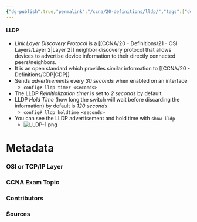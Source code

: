 ```yaml
---
{"dg-publish":true,"permalink":"/ccna/20-definitions/lldp/","tags":["defs_ccna"]}
---
```


#### LLDP
- *Link Layer Discovery Protocol* is a [[CCNA/20 - Definitions/21 - OSI Layers/Layer 2\|Layer 2]] neighbor discovery protocol that allows devices to advertise device information to their directly connected peers/neighbors.
- It is an open standard which provides similar information to [[CCNA/20 - Definitions/CDP\|CDP]]
- Sends *advertisements* every *30 seconds* when enabled on an interface
	- `config# lldp timer <seconds>`
- The LLDP *Reinitialization timer* is set to *2 seconds* by default
- LLDP *Hold Time* (how long the switch will wait before discarding the information) by default is *120 seconds*
	- `config# lldp holdtime <seconds>`
- You can see the LLDP advertisement and hold time with `show lldp`
	- ![LLDP-1.png](/img/user/Attachments/LLDP-1.png)




# Metadata
### OSI or TCP/IP Layer

### CCNA Exam Topic

### Contributors

### Sources
